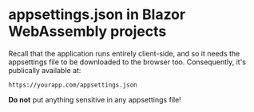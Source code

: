 # appsettings.json in Blazor WebAssembly projects
Recall that the application runs entirely client-side, and so it needs the appsettings file to be downloaded to the browser too. Consequently, it's publically available at:
```
https://yourapp.com/appsettings.json

```
**Do not** put anything sensitive in any appsettings file!